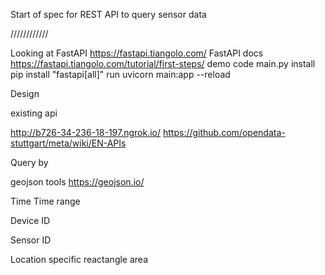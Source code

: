 Start of spec for REST API to query sensor data

////////////

Looking at
FastAPI https://fastapi.tiangolo.com/
FastAPI docs https://fastapi.tiangolo.com/tutorial/first-steps/
demo code  main.py
install   pip install "fastapi[all]"
run       uvicorn main:app --reload

Design

existing api

http://b726-34-236-18-197.ngrok.io/
https://github.com/opendata-stuttgart/meta/wiki/EN-APIs

Query by

geojson tools https://geojson.io/

Time  Time range

Device ID  

Sensor ID

Location specific   reactangle area
